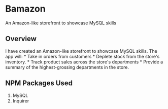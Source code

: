 # Bamazon
An Amazon-like storefront to showcase MySQL skills

## Overview

I have created an Amazon-like storefront to showcase MySQL skills.
The app will:
    * Take in orders from customers
    * Deplete stock from the store's inventory. 
    * Track product sales across the store's departments 
    * Provide a summary of the highest-grossing departments in the store.

## NPM Packages Used
1. MySQL
2. Inquirer


